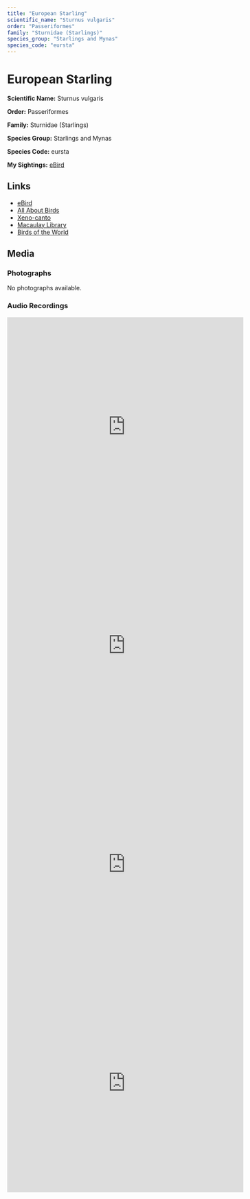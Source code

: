 ```yaml
---
title: "European Starling"
scientific_name: "Sturnus vulgaris"
order: "Passeriformes"
family: "Sturnidae (Starlings)"
species_group: "Starlings and Mynas"
species_code: "eursta"
---
```


# European Starling

**Scientific Name:** Sturnus vulgaris

**Order:** Passeriformes

**Family:** Sturnidae (Starlings)

**Species Group:** Starlings and Mynas

**Species Code:** eursta

**My Sightings:** [eBird](https://ebird.org/lifelist?r=world&time=life&spp=eursta)

## Links
* [eBird](https://ebird.org/species/eursta) 
* [All About Birds](https://www.allaboutbirds.org/guide/eursta) 
* [Xeno-canto](https://www.xeno-canto.org/species/eursta) 
* [Macaulay Library](https://search.macaulaylibrary.org/catalog?taxonCode=eursta&sort=rating_rank_desc)
* [Birds of the World](https://birdsoftheworld.org/bow/species/eursta)

## Media
### Photographs
No photographs available.

### Audio Recordings
<iframe src="https://macaulaylibrary.org/asset/626843430/embed" width="550" height="510" frameborder="0" allowfullscreen></iframe>
<iframe src="https://macaulaylibrary.org/asset/626843431/embed" width="550" height="510" frameborder="0" allowfullscreen></iframe>
<iframe src="https://macaulaylibrary.org/asset/626843432/embed" width="550" height="510" frameborder="0" allowfullscreen></iframe>
<iframe src="https://macaulaylibrary.org/asset/626843433/embed" width="550" height="510" frameborder="0" allowfullscreen></iframe>
